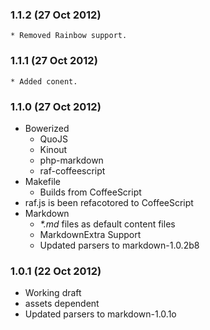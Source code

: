 ### 1.1.2 (27 Oct 2012)
    * Removed Rainbow support.

### 1.1.1 (27 Oct 2012)
    * Added conent.

### 1.1.0 (27 Oct 2012)

* Bowerized
    * QuoJS
    * Kinout
    * php-markdown
    * raf-coffeescript
* Makefile
  - Builds from CoffeeScript
* raf.js is been refacotored to CoffeeScript
* Markdown
  - _*.md_ files as default content files
  - MarkdownExtra Support
  - Updated parsers to markdown-1.0.2b8

### 1.0.1 (22 Oct 2012)

* Working draft
* assets dependent
* Updated parsers to markdown-1.0.1o
